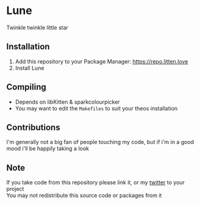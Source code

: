 # Lune
Twinkle twinkle little star

## Installation
1. Add this repository to your Package Manager: https://repo.litten.love
2. Install Lune

## Compiling
  - Depends on libKitten & sparkcolourpicker
  - You may want to edit the `Makefiles` to suit your theos installation

## Contributions
I'm generally not a big fan of people touching my code, but if i'm in a good mood i'll be happily taking a look

## Note
If you take code from this repository please link it, or my [twitter](https://twitter.com/Litteeen) to your project  
You may not redistribute this source code or packages from it
